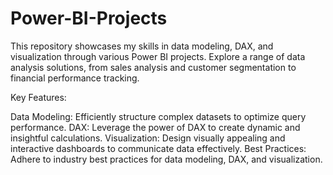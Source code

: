 # Power-BI-Projects
This repository showcases my skills in data modeling, DAX, and visualization through various Power BI projects. Explore a range of data analysis solutions, from sales analysis and customer segmentation to financial performance tracking.

Key Features:

Data Modeling: Efficiently structure complex datasets to optimize query performance.
DAX: Leverage the power of DAX to create dynamic and insightful calculations.
Visualization: Design visually appealing and interactive dashboards to communicate data effectively.
Best Practices: Adhere to industry best practices for data modeling, DAX, and visualization.
